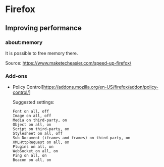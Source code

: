 # Firefox

## Improving performance

### about:memory

It is possible to free memory there.

Source: https://www.maketecheasier.com/speed-up-firefox/

### Add-ons

- Policy Control[https://addons.mozilla.org/en-US/firefox/addon/policy-control/]

  Suggested settings:

  ```
  Font on all, off
  Image on all, off
  Media on third-party, on
  Object on all, on
  Script on third-party, on
  Stylesheet on all, off
  Sub Document (iframes and frames) on third-party, on
  XMLHttpRequest on all, on
  Plugins on all, on
  WebSocket on all, on
  Ping on all, on
  Beacon on all, on
  ```


